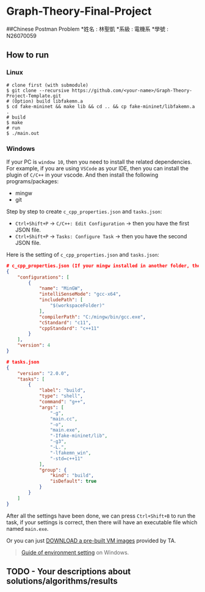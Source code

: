 # Graph-Theory-Final-Project
##Chinese Postman Problem
*姓名 : 林聖凱
*系級 : 電機系
*學號 : N26070059

## How to run

### Linux

```
# clone first (with submodule)
$ git clone --recursive https://github.com/<your-name>/Graph-Theory-Project-Template.git
# (Option) build libfakemn.a
$ cd fake-mininet && make lib && cd .. && cp fake-mininet/libfakemn.a .
# build
$ make 
# run 
$ ./main.out
```

### Windows

If your PC is `window 10`, then you need to install the related dependencies. For example, if you are using `VSCode` as your IDE, then you can install the plugin of `C/C++` in your vscode. And then install the following programs/packages:
* mingw
* git

Step by step to create `c_cpp_properties.json` and `tasks.json`:
* `Ctrl+Shift+P` -> `C/C++: Edit Configuration` -> then you have the first JSON file.
* `Ctrl+Shift+P` -> `Tasks: Configure Task` -> then you have the second JSON file.

Here is the setting of `c_cpp_properties.json` and `tasks.json`:
```json
# c_cpp_properties.json (If your mingw installed in another folder, then you have to change the value in `compilterPath`)
{
    "configurations": [
        {
            "name": "MinGW",
            "intelliSenseMode": "gcc-x64",
            "includePath": [
                "$(workspaceFolder)"
            ],
            "compilerPath": "C:/mingw/bin/gcc.exe",
            "cStandard": "c11",
            "cppStandard": "c++11"
        }
    ],
    "version": 4
}

# tasks.json
{
    "version": "2.0.0",
    "tasks": [
        {
            "label": "build",
            "type": "shell",
            "command": "g++",
            "args": [
                "-g",
                "main.cc",
                "-o",
                "main.exe",
                "-Ifake-mininet/lib",
                "-g3",
                "-L.",
                "-lfakemn_win",
                "-std=c++11"
            ],
            "group": {
                "kind": "build",
                "isDefault": true
            }
        }
    ]
}
```

After all the settings have been done, we can press `Ctrl+Shift+B` to run the task, if your settings is correct, then there will have an executable file which named `main.exe`.

Or you can just [DOWNLOAD a pre-built VM images](http://gofile.me/39GpL/XU5tznyO6) provided by TA.

> [Guide of environment setting](https://hackmd.io/-5WZQC-1QqOeV3KUX65tEw?view) on Windows.

## TODO - Your descriptions about solutions/algorithms/results
